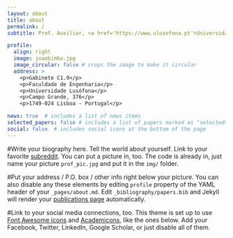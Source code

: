 ```yaml
---
layout: about
title: about
permalink: /
subtitle: Prof. Auxiliar, <a href='https://www.ulusofona.pt'>Universidade Lusófona</a>

profile:
  align: right
  image: joaobimbo.jpg
  image_circular: false # crops the image to make it circular
  address: >
    <p>Gabinete C1.9</p>
    <p>Faculdade de Engenharia</p>
    <p>Universidade Lusófona</p>
    <p>Campo Grande, 376</p>
    <p>1749-024 Lisboa - Portugal</p>

news: true  # includes a list of news items
selected_papers: false # includes a list of papers marked as "selected={true}"
social: false  # includes social icons at the bottom of the page
---
```


#Write your biography here. Tell the world about yourself. Link to your favorite [subreddit](http://reddit.com). You can put a picture in, too. The code is already in, just name your picture `prof_pic.jpg` and put it in the `img/` folder.

#Put your address / P.O. box / other info right below your picture. You can also disable any these elements by editing `profile` property of the YAML header of your `_pages/about.md`. Edit `_bibliography/papers.bib` and Jekyll will render your [publications page](/al-folio/publications/) automatically.

#Link to your social media connections, too. This theme is set up to use [Font Awesome icons](http://fortawesome.github.io/Font-Awesome/) and [Academicons](https://jpswalsh.github.io/academicons/), like the ones below. Add your Facebook, Twitter, LinkedIn, Google Scholar, or just disable all of them.
